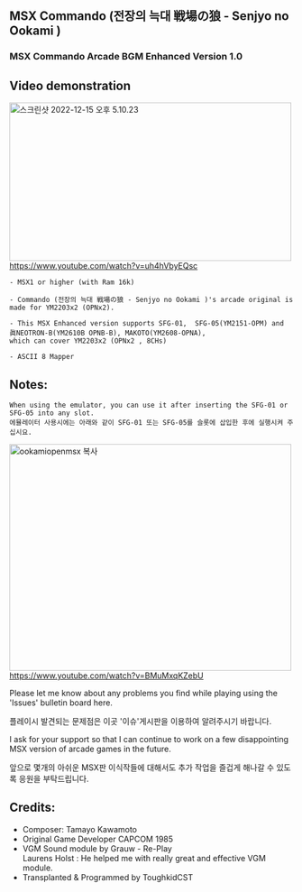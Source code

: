 ## MSX Commando (전장의 늑대 戦場の狼 - Senjyo no Ookami )
### MSX Commando Arcade BGM Enhanced Version 1.0


## Video demonstration

<a data-flickr-embed="true" href="https://youtu.be/uh4hVbyEQsc" title="스크린샷 2022-12-15 오후 5.10.23"><img src="https://live.staticflickr.com/65535/52576441206_a43ec5bcd4.jpg" width="500" height="281" alt="스크린샷 2022-12-15 오후 5.10.23"></a>
https://www.youtube.com/watch?v=uh4hVbyEQsc


	- MSX1 or higher (with Ram 16k) 
 
	- Commando (전장의 늑대 戦場の狼 - Senjyo no Ookami )'s arcade original is made for YM2203x2 (OPNx2).

	- This MSX Enhanced version supports SFG-01,  SFG-05(YM2151-OPM) and 眞NEOTRON-B(YM2610B OPNB-B), MAKOTO(YM2608-OPNA), 
	which can cover YM2203x2 (OPNx2 , 8CHs)
 
	- ASCII 8 Mapper



## Notes:

	When using the emulator, you can use it after inserting the SFG-01 or SFG-05 into any slot.
	에뮬레이터 사용시에는 아래와 같이 SFG-01 또는 SFG-05를 슬롯에 삽입한 후에 실행시켜 주십시요. 

<a data-flickr-embed="true" href="https://youtu.be/BMuMxqKZebU" title="ookamiopenmsx 복사"><img src="https://live.staticflickr.com/65535/52577012300_fe94111a2e.jpg" width="500" height="402" alt="ookamiopenmsx 복사">
https://www.youtube.com/watch?v=BMuMxqKZebU


Please let me know about any problems you find while playing using the 'Issues' bulletin board here.
    	
플레이시 발견되는 문제점은 이곳 '이슈'게시판을 이용하여 알려주시기 바랍니다. 


I ask for your support so that 
            I can continue to work on a few disappointing MSX version of arcade games in the future.

앞으로 몇개의 아쉬운 MSX판 이식작들에 대해서도 추가 작업을 즐겁게 해나갈 수 있도록 응원을 부탁드립니다. 


## Credits:

- Composer: Tamayo Kawamoto
- Original Game Developer CAPCOM 1985
- VGM Sound module by Grauw - Re-Play                           
  Laurens Holst : He helped me with really great and effective VGM module.
- Transplanted & Programmed by ToughkidCST 
